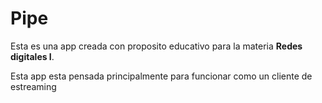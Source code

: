 <h1> <b>Pipe</b> </h1>

<p>Esta es una app creada con proposito educativo para la materia <b>Redes digitales I</b>.</p>

<p>Esta app esta pensada principalmente para funcionar como un cliente de estreaming</p>
